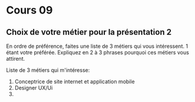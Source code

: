 # Cours 09 
## Choix de votre métier pour la présentation 2
En ordre de préférence, faites une liste de 3 métiers qui vous intéressent. 1 étant votre préférée. Expliquez en 2 à 3 phrases pourquoi ces métiers vous attirent. 

Liste de 3 métiers qui m'intéresse:
1. Conceptrice de site internet et application mobile
2. Designer UX/Ui
3. 
